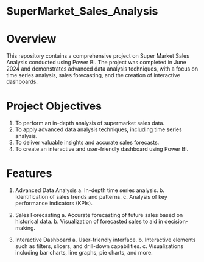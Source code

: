 # SuperMarket_Sales_Analysis
# Overview
This repository contains a comprehensive project on Super Market Sales Analysis conducted using Power BI. The project was completed in June 2024 and demonstrates advanced data analysis techniques, with a focus on time series analysis, sales forecasting, and the creation of interactive dashboards.

# Project Objectives
1. To perform an in-depth analysis of supermarket sales data.
2. To apply advanced data analysis techniques, including time series analysis.
3. To deliver valuable insights and accurate sales forecasts.
4. To create an interactive and user-friendly dashboard using Power BI.
   
# Features
1. Advanced Data Analysis
    a. In-depth time series analysis.
    b. Identification of sales trends and patterns.
    c. Analysis of key performance indicators (KPIs).
   
2. Sales Forecasting
    a. Accurate forecasting of future sales based on historical data.
    b. Visualization of forecasted sales to aid in decision-making.
   
3. Interactive Dashboard
    a. User-friendly interface.
    b. Interactive elements such as filters, slicers, and drill-down capabilities.
    c. Visualizations including bar charts, line graphs, pie charts, and more.
